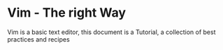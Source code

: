 
# Vim - The right Way

Vim is a basic text editor, this document is a Tutorial, a collection of best practices and recipes


